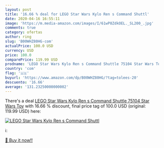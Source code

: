 ```yaml
---
layout: post
title: '16.66 % deal for LEGO Star Wars Kylo Ren s Command Shuttl'
date: 2020-04-16 16:55:11
image: 'https://m.media-amazon.com/images/I/61wP8ZdkOEL._SL200_.jpg'
comments: true
category: ofertas
author: ring
slug: 'B00WHZ80HG-com'
actualPrice: 100.0 USD
currency: USD
price: 100.0
comparePrice: 119.99 USD
prodname: 'LEGO Star Wars Kylo Ren s Command Shuttle 75104 Star Wars Toy'
country: 'com'
flag: '🇺🇸'
buyurl: 'https://www.amazon.com/dp/B00WHZ80HG/?tag=tolees-20'
descuento: '16.66'
average: '131.23250000000002'
---
```


There's a deal [LEGO Star Wars Kylo Ren s Command Shuttle 75104 Star Wars Toy](https://www.amazon.com/dp/B00WHZ80HG/?tag=tolees-20)  with  16.66 % discount, final price tag of  100.0 USD (original: 119.99 USD) here:

[![LEGO Star Wars Kylo Ren s Command Shuttl](https://m.media-amazon.com/images/I/61wP8ZdkOEL._SL200_.jpg)](https://www.amazon.com/dp/B00WHZ80HG/?tag=tolees-20)

ℹ️:


[🛒 Buy it now!!](https://www.amazon.com/dp/B00WHZ80HG/?tag=tolees-20)
